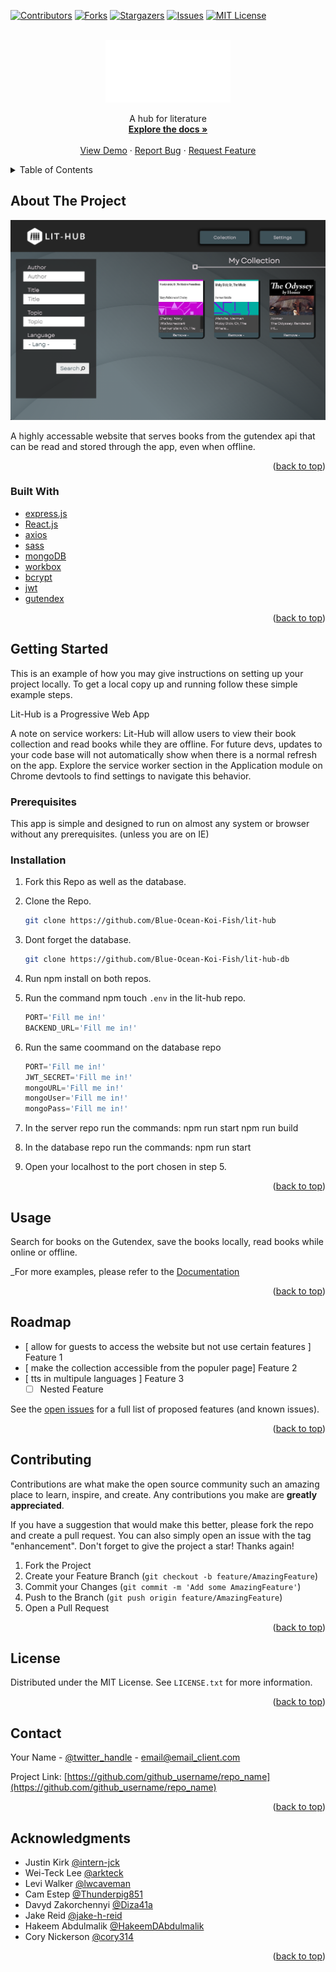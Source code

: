 <div id="top"></div>
<!--
*** Thanks for checking out the Best-README-Template. If you have a suggestion
*** that would make this better, please fork the repo and create a pull request
*** or simply open an issue with the tag "enhancement".
*** Don't forget to give the project a star!
*** Thanks again! Now go create something AMAZING! :D
-->



<!-- PROJECT SHIELDS -->
<!--
*** I'm using markdown "reference style" links for readability.
*** Reference links are enclosed in brackets [ ] instead of parentheses ( ).
*** See the bottom of this document for the declaration of the reference variables
*** for contributors-url, forks-url, etc. This is an optional, concise syntax you may use.
*** https://www.markdownguide.org/basic-syntax/#reference-style-links
-->
[![Contributors][contributors-shield]][contributors-url]
[![Forks][forks-shield]][forks-url]
[![Stargazers][stars-shield]][stars-url]
[![Issues][issues-shield]][issues-url]
[![MIT License][license-shield]][license-url]




<!-- PROJECT LOGO -->
<br />
<div align="center">
  <a href="https://github.com/Blue-Ocean-Koi-Fish/lit-hub">
    <img src="./public/assets/images/logo.png" alt="Logo" width="200" height="100">
  </a>

  <p align="center">
    A hub for literature
    <br />
    <a href="https://github.com/Blue-Ocean-Koi-Fish/lit-hub"><strong>Explore the docs »</strong></a>
    <br />
    <br />
    <a href="https://lit-hub.herokuapp.com/">View Demo</a>
    ·
    <a href="https://github.com/Blue-Ocean-Koi-Fish/lit-hub/issues">Report Bug</a>
    ·
    <a href="https://github.com/Blue-Ocean-Koi-Fish/lit-hub/issues">Request Feature</a>
  </p>
</div>



<!-- TABLE OF CONTENTS -->
<details>
  <summary>Table of Contents</summary>
  <ol>
    <li>
      <a href="#about-the-project">About The Project</a>
      <ul>
        <li><a href="#built-with">Built With</a></li>
      </ul>
    </li>
    <li>
      <a href="#getting-started">Getting Started</a>
      <ul>
        <li><a href="#prerequisites">Prerequisites</a></li>
        <li><a href="#installation">Installation</a></li>
      </ul>
    </li>
    <li><a href="#usage">Usage</a></li>
    <li><a href="#roadmap">Roadmap</a></li>
    <li><a href="#contributing">Contributing</a></li>
    <li><a href="#license">License</a></li>
    <li><a href="#contact">Contact</a></li>
    <li><a href="#acknowledgments">Acknowledgments</a></li>
  </ol>
</details>



<!-- ABOUT THE PROJECT -->
## About The Project

[![Product Name Screen Shot][product-screenshot]](https://lit-hub.herokuapp.com/)

A highly accessable website that serves books from the gutendex api that can be read and stored through the app, even when offline.

<p align="right">(<a href="#top">back to top</a>)</p>



### Built With

* [express.js](https://expressjs.com/)
* [React.js](https://reactjs.org/)
* [axios](https://axios-http.com/docs/intro)
* [sass](https://sass-lang.com/)
* [mongoDB](https://www.mongodb.com/)
* [workbox](https://www.workbox.com/)
* [bcrypt](https://bcrypt.online/)
* [jwt](https://jwt.io/)
* [gutendex](https://gutendex.com/)

<p align="right">(<a href="#top">back to top</a>)</p>



<!-- GETTING STARTED -->
## Getting Started

This is an example of how you may give instructions on setting up your project locally.
To get a local copy up and running follow these simple example steps.

Lit-Hub is a Progressive Web App

A note on service workers: Lit-Hub will allow users to view their book collection and read books while they are offline. For future devs, updates to your code base will not automatically show when there is a normal refresh on the app. Explore the service worker section in the Application module on Chrome devtools to find settings to navigate this behavior.

### Prerequisites

This app is simple and designed to run on almost any system or browser without any prerequisites. (unless you are on IE)

### Installation

1. Fork this Repo as well as the database.
2. Clone the Repo.
   ```sh
   git clone https://github.com/Blue-Ocean-Koi-Fish/lit-hub
   ```
3. Dont forget the database.
   ```sh
   git clone https://github.com/Blue-Ocean-Koi-Fish/lit-hub-db
   ```
4. Run npm install on both repos.

5. Run the command npm touch `.env` in the lit-hub repo.
   ```js
   PORT='Fill me in!'
   BACKEND_URL='Fill me in!'
   ```
5. Run the same coommand on the database repo
   ```js
   PORT='Fill me in!'
   JWT_SECRET='Fill me in!'
   mongoURL='Fill me in!'
   mongoUser='Fill me in!'
   mongoPass='Fill me in!'
   ```
6. In the server repo run the commands:
    npm run start
    npm run build

7. In the database repo run the commands:
    npm run start

8. Open your localhost to the port chosen in step 5.


<p align="right">(<a href="#top">back to top</a>)</p>



<!-- USAGE EXAMPLES -->
## Usage

Search for books on the Gutendex, save the books locally, read books while online or offline.

_For more examples, please refer to the [Documentation](https://gutendex.com/)

<p align="right">(<a href="#top">back to top</a>)</p>



<!-- ROADMAP -->
## Roadmap

- [ allow for guests to access the website but not use certain features ] Feature 1
- [ make the collection accessible from the populer page] Feature 2
- [ tts in multipule languages ] Feature 3
    - [ ] Nested Feature

See the [open issues](https://github.com/github_username/repo_name/issues) for a full list of proposed features (and known issues).

<p align="right">(<a href="#top">back to top</a>)</p>



<!-- CONTRIBUTING -->
## Contributing

Contributions are what make the open source community such an amazing place to learn, inspire, and create. Any contributions you make are **greatly appreciated**.

If you have a suggestion that would make this better, please fork the repo and create a pull request. You can also simply open an issue with the tag "enhancement".
Don't forget to give the project a star! Thanks again!

1. Fork the Project
2. Create your Feature Branch (`git checkout -b feature/AmazingFeature`)
3. Commit your Changes (`git commit -m 'Add some AmazingFeature'`)
4. Push to the Branch (`git push origin feature/AmazingFeature`)
5. Open a Pull Request

<p align="right">(<a href="#top">back to top</a>)</p>



<!-- LICENSE -->
## License

Distributed under the MIT License. See `LICENSE.txt` for more information.

<p align="right">(<a href="#top">back to top</a>)</p>



<!-- CONTACT -->
## Contact

Your Name - [@twitter_handle](https://twitter.com/twitter_handle) - email@email_client.com

Project Link: [https://github.com/github_username/repo_name](https://github.com/github_username/repo_name)

<p align="right">(<a href="#top">back to top</a>)</p>



<!-- ACKNOWLEDGMENTS -->
## Acknowledgments

* Justin Kirk [@intern-jck](https://github.com/intern-jck)
* Wei-Teck Lee [@arkteck](https://github.com/arkteck)
* Levi Walker [@lwcaveman](https://github.com/lwcaveman)
* Cam Estep [@Thunderpig851](https://github.com/Thunderpig851)
* Davyd Zakorchennyi [@Diza41a](https://github.com/Diza41a)
* Jake Reid [@jake-h-reid](https://www.linkedin.com/in/jake-h-reid/)
* Hakeem Abdulmalik [@HakeemDAbdulmalik](https://github.com/HakeemDAbdulmalik)
* Cory Nickerson [@cory314](github.com/cory314)

<p align="right">(<a href="#top">back to top</a>)</p>

<!-- MARKDOWN LINKS & IMAGES -->
<!-- https://www.markdownguide.org/basic-syntax/#reference-style-links -->
[contributors-shield]: https://img.shields.io/github/contributors/Blue-Ocean-Koi-Fish/lit-hub.svg?style=for-the-badge
[contributors-url]: https://github.com/Blue-Ocean-Koi-Fish/lit-hub/graphs/contributors
[forks-shield]: https://img.shields.io/github/forks/Blue-Ocean-Koi-Fish/lit-hub.svg?style=for-the-badge
[forks-url]: https://github.com/Blue-Ocean-Koi-Fish/lit-hub/network/members
[stars-shield]: https://img.shields.io/github/stars/Blue-Ocean-Koi-Fish/lit-hub.svg?style=for-the-badge
[stars-url]: https://github.com/Blue-Ocean-Koi-Fish/lit-hub/stargazers
[issues-shield]: https://img.shields.io/github/issues/Blue-Ocean-Koi-Fish/lit-hub.svg?style=for-the-badge
[issues-url]: https://github.com/Blue-Ocean-Koi-Fish/lit-hub/issues
[license-shield]: https://img.shields.io/github/license/Blue-Ocean-Koi-Fish/lit-hub.svg?style=for-the-badge
[license-url]: https://github.com/Blue-Ocean-Koi-Fish/lit-hub/blob/master/LICENSE.txt
[product-screenshot]: ./public/assets/Screen%20Shot%202022-07-01%20at%204.17.39%20PM.png

